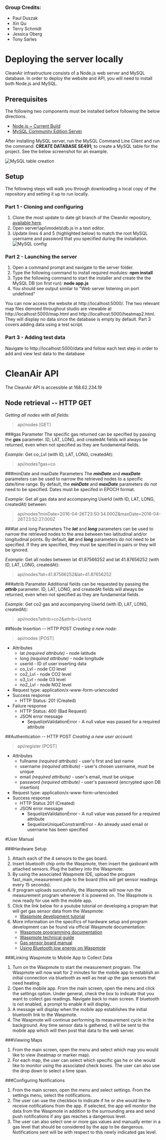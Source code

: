 ### Group Credits:
+ Paul Duszak
+ Xin Qu
+ Terry Schmidt
+ Jessica Oberg
+ Tony Sarles

# Deploying the server locally
CleanAir infrastructure consists of a Node.js web server and MySQL database. In order to deploy  the website and API, you will need to install both Node.js and MySQL.

## Prerequisites
The following two components must be installed before following the below directions.
 - [Node.js ~ Current Build](https://nodejs.org/en/)
 - [MySQL Community Edition Server](https://dev.mysql.com/downloads/installer/)

After installing MySQL server, run the MySQL Command Line Client and run the command: **CREATE DATABASE SE491;** to create a MySQL table for the project. See the below screenshot for an example.

![MySQL table creation](http://i.imgur.com/aOtxF8f.png)

## Setup
The following steps will walk you through downloading a local copy of the repository and setting it up to run locally.
### Part 1 - Cloning and configuring 
1. Clone the most update to date git branch of the CleanAir repository, [available here](https://github.com/SAREC-Lab/SEStudio-Environment).
2. Open server\api\models\db.js in a text editor.
3. Update lines 4 and 5 (highlighted below) to match the root MySQL username and password that you specified during the installation.
![MySQL config](http://i.imgur.com/cBvZiIQ.png)

### Part 2 - Launching the server
1. Open a command prompt and navigate to the server folder.
2. Type the following command to install required modules: **npm install** 
4. Type the following command to start the installer and create the the MySQL DB (on first run): **node app.js**
5. You should see output similar to "Web server listening on port undefined"

You can now access the website at http://localhost:5000/. The two relevant map files demoed throughout studio are viewable at http://localhost:5000/map.html and http://localhost:5000/heatmap2.html. They will display no data since the database is empty by default. Part 3 covers adding data using a test script.

### Part 3 - Adding test data
Navigate to  http://localhost:5000/data and follow each test step in order to add and view test data to the database



# CleanAir API
The CleanAir API is accessible at 168.62.234.19
## Node retrieval -- HTTP GET

*Getting all nodes with all fields:*
> api/nodes [GET]

###gas Parameter
The specific gas returned can be specified by passing the ***gas*** parameter. ID, LAT, LONG, and createdAt fields will always be returned, even when not specified as they are fundamental fields.

*Example*: Get co_Lvl (with ID, LAT, LONG, createdAt):
> api/nodes?gas=co


###minDate and maxDate Parameters
The ***minDate*** and ***maxDate*** parameters can be used to narrow the retrieved nodes to a specific date/time range. By default, the ***minDate*** and ***maxDate*** parameters do not need to be specified. Dates must be specifed in EPOCH format.

*Example*: Get all gas data and accompanying UserId (with ID, LAT, LONG, createdAt) between:
> api/nodes?minDate=2016-04-26T23:50:34.000Z&maxDate=2016-04-26T23:52:27.000Z


###lat and long Parameters
The ***lat*** and ***long*** parameters can be used to narrow the retrieved nodes to the area between two latitudinal and/or longitudinal points. By default, ***lat*** and ***long*** parameters do not need to be specified. If they are specified, they must be specified in pairs or they will be ignored.

*Example*: Get all nodes between lat 41.87566252 and lat 41.87656252 (with ID, LAT, LONG, createdAt):
> api/nodes?lat=41.87566252&lat=41.87656252


###attrib Parameter
Additional fields can be requested by passing the ***attrib*** parameter. ID, LAT, LONG, and createdAt fields will always be returned, even when not specified as they are fundamental fields.

*Example*: Get co2 gas and accompanying UserId (with ID, LAT, LONG, createdAt):
> api/nodes?attrib=co2&attrib=UserId


##Node Insertion -- HTTP POST
*Creating a new node:*
> api/nodes [POST]

+ Attributes
    + lat *(required attribute)* - node latitude
    + long *(required attribute)* - node longitude
    + userId - ID of user inserting data
    + co_Lvl - node CO level
    + co2_Lvl - node CO2 level
    + o3_Lvl - node O3 level
    + no2_Lvl - node NO2 level
+ Request type: application/x-www-form-urlencoded
+ Success response
	+  HTTP Status: 201 (Created)
+ Failure response
	+ HTTP Status: 400 (Bad Request)
	+ JSON error message
        + SequelizeValidationError - A null value was passed for a required attribute


##Authentication -- HTTP POST
*Creating a new user account:*
> api/register [POST]

+ Attributes
    + fullname *(required attribute)* - user's first and last name
    + username *(required attribute)* - user's chosen username, must be unique
    + email *(required attribute)* - user's email, must be unique
    + password *(required attribute)* - user's password (encrypted upon DB insertion)
+ Request type: application/x-www-form-urlencoded
+ Success response
    + HTTP Status 201 (Created)
    + JSON error message
        + SequelizeValidationError - A null value was passed for a required attribute
        + SequelizeUniqueConstraintError - An already used email or username has been specified
		
		
#User Manual

###Hardware Setup
1. Attach each of the 4 sensors to the gas board.
2. Insert bluetooth chip onto the Waspmote, then insert the gasboard with attached sensors.  Plug the battery into the Waspmote.
3. By using the associated Waspmote IDE, upload the program fast_main_measurement.pde to the board (this will get sensor readings every 15 seconds).
4. If program uploads succesfully, the Wasmpote will now run the measurement program whenever it is powered on.  The Waspmote is now ready for use with the mobile app.
5. Click the link below for a youtube tutorial on developing a program that will get gas sensor data from the Waspmote:
	- [Waspmote development tutorial](https://www.youtube.com/watch?v=zcsJBDPNhws&feature=youtu.be)
6. More information on the specifics of hardware setup and program development can be found via official Waspmote documentation:
	- [Waspmote programming documentation](http://www.libelium.com/development/waspmote/documentation/?cat=programming)
	- [Waspmote technical guide](http://www.libelium.com/development/waspmote/documentation/waspmote-technical-guide/)
	- [Gas sensor board manual](http://www.libelium.com/development/waspmote/documentation/gases-board-technical-guide/)
	- [Using Bluetooth low energy on Waspmote](http://www.libelium.com/development/waspmote/documentation/bluetooth-low-energy-networking-guide/)
	

###Linking Waspmote to Mobile App to Collect Data
1. Turn on the Waspmote to start the measurement program.  The Waspmote will now wait for 2 minutes for the mobile app to establish an initial connection via bluetooth as well as heat up the gas sensors that need heating.
2. Open the mobile app. From the main screen, open the menu and click the settings option.  Under general, check the box to indicate that you want to collect gas readings.  Navigate back to main screen.  If bluetooth is not enabled, a prompt to enable it will display.
3. A message will display when the mobile app establishes the initial bluetooth link to the Waspmote.
4. The Waspmote will continue performing its measurement cycle in the background. Any time sensor data is gathered, it will be sent to the mobile app which will then post that data to the web server.

###Viewing Maps
1. From the main screen, open the menu and select which map you would like to view (heatmap or marker map).
2. For each map, the user can select which specific gas he or she would like to monitor using the associated check boxes.  The user can also use the drop down to select a time span.

###Configuring Notifications
1. From the main screen, open the menu and select settings. From the settings menu, select the notifications.
2. The user can use the checkbox to indicate if he or she would like to receive notifications from the app. If selected, the app will monitor the data from the Waspmote in addition to the surrounding area and send push notifications if any gas reaches a dangerous level.
3. The user can also select one or more gas values and manually enter in a gas level that should be considered by the app to be dangerous.  Notifications sent will be with respect to this newly indicated gas level.
